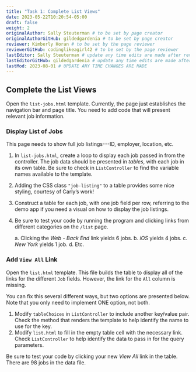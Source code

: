 ```yaml
---
title: "Task 1: Complete List Views"
date: 2023-05-22T10:20:54-05:00
draft: false
weight: 2
originalAuthor: Sally Steuterman # to be set by page creator
originalAuthorGitHub: gildedgardenia # to be set by page creator
reviewer: Kimberly Horan # to be set by the page reviewer
reviewerGitHub: codinglikeagirl42 # to be set by the page reviewer
lastEditor: Sally Steuterman # update any time edits are made after review
lastEditorGitHub: gildedgardenia # update any time edits are made after review
lastMod: 2023-08-01 # UPDATE ANY TIME CHANGES ARE MADE
---
```


## Complete the List Views

Open the `list-jobs.html` template. Currently, the page just establishes the
navigation bar and page title. You need to add code that will present relevant
job information.

### Display List of Jobs

This page needs to show full job listings---ID, employer, location, etc.

1. In `list-jobs.html`, create a loop to display each job passed in from the
   controller. The job data should be presented in *tables*, with each job in its own table. Be sure to check in `ListController` to find the variable names available to the template.
1. Adding the CSS class `"job-listing"` to a table provides some nice
   styling, courtesy of Carly’s work!
1. Construct a table for each job, with
   one job field per row, referring to the demo app if you need a visual on how to display the job listings.
1. Be sure to test your code by running the program and clicking links from
   different categories on the `/list` page.

   a. Clicking the *Web - Back End* link yields 6 jobs.
   b. *iOS* yields 4 jobs.
   c. *New York* yields 1 job.
   d. Etc.

### Add `View All` Link

Open the `list.html` template. This file builds the table to display all of
the links for the different `Job` fields. However, the link for the `All`
column is missing.

You can fix this several different ways, but two options are presented below.
Note that you only need to implement ONE option, not both.

1. Modify `tableChoices` in `ListController` to include another key/value
   pair. Check the method that renders the template to help identify the name
   to use for the key.
1. Modify `list.html` to fill in the empty table cell with the necessary
   link. Check `ListController` to help identify the data to pass in for the
   query parameters.

Be sure to test your code by clicking your new *View All* link in the table.
There are 98 jobs in the data file.